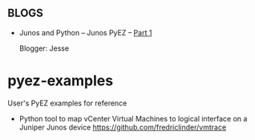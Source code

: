 ## BLOGS

* Junos and Python – Junos PyEZ – [Part 1](http://www.networkers.fi/blog/junos-and-python-junos-pyez-part-1/)

  Blogger: Jesse

# pyez-examples
User's PyEZ examples for reference

* Python tool to map vCenter Virtual Machines to logical interface on a Juniper Junos device
  https://github.com/fredriclinder/vmtrace


